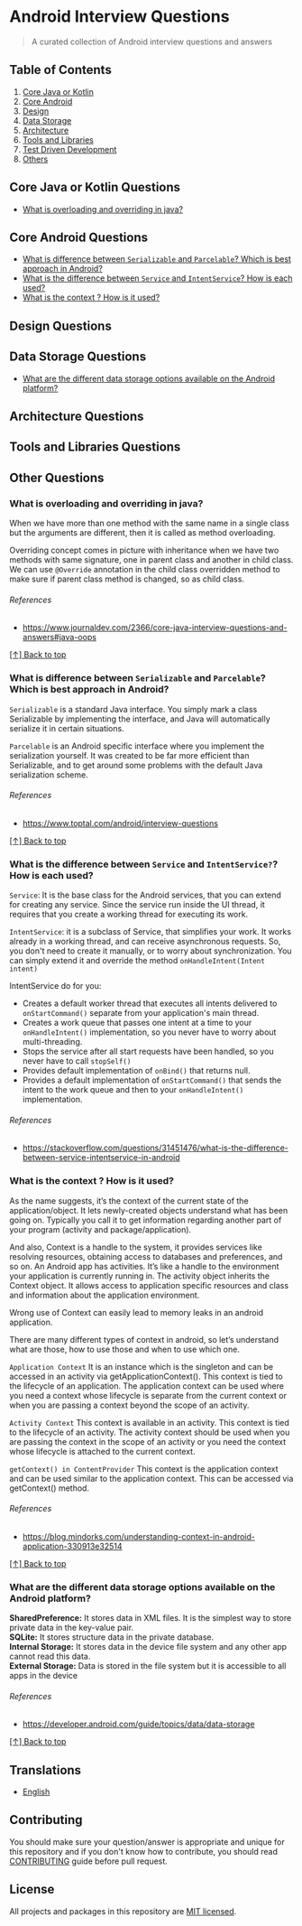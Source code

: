 # Android Interview Questions

> A curated collection of Android interview questions and answers

## Table of Contents

1. [Core Java or Kotlin](#core-java-or-kotlin-questions)
1. [Core Android](#core-android-questions)
1. [Design](#design-questions)
1. [Data Storage](#data-storage-questions)
1. [Architecture](#architecture-questions)
1. [Tools and Libraries](#tools-and-libraries-questions)
1. [Test Driven Development](#test-driven-development-questions)
1. [Others](#others-questions)

## Core Java or Kotlin Questions
* [What is overloading and overriding in java?](#what-is-overloading-and-overriding-in-java)

## Core Android Questions
* [What is difference between `Serializable` and `Parcelable`? Which is best approach in Android?](#what-is-difference-between-serializable-and-parcelable-which-is-best-approach-in-android)
* [What is the difference between `Service` and `IntentService`? How is each used?](#what-is-the-difference-between-service-and-intentservice-how-is-each-used)
* [What is the context ? How is it used?](#what-is-the-context-how-is-it-used)

## Design Questions

## Data Storage Questions
* [What are the different data storage options available on the Android platform?]()

## Architecture Questions

## Tools and Libraries Questions

## Other Questions





### What is overloading and overriding in java?

When we have more than one method with the same name in a single class but the arguments are different, then it is called as method overloading.

Overriding concept comes in picture with inheritance when we have two methods with same signature, one in parent class and another in child class. We can use `@Override` annotation in the child class overridden method to make sure if parent class method is changed, so as child class.

###### References

* https://www.journaldev.com/2366/core-java-interview-questions-and-answers#java-oops

[[↑] Back to top](#core-java-or-kotlin-questions)

### What is difference between `Serializable` and `Parcelable`? Which is best approach in Android?

`Serializable` is a standard Java interface. You simply mark a class Serializable by implementing the interface, and Java will automatically serialize it in certain situations.

`Parcelable` is an Android specific interface where you implement the serialization yourself. It was created to be far more efficient than Serializable, and to get around some problems with the default Java serialization scheme.

###### References

* https://www.toptal.com/android/interview-questions

[[↑] Back to top](#core-android-questions)


### What is the difference between `Service` and `IntentService?`? How is each used?

`Service`: It is the base class for the Android services, that you can extend for creating any service. Since the service run inside the UI thread, it requires that you create a working thread for executing its work.

`IntentService`: it is a subclass of Service, that simplifies your work. It works already in a working thread, and can receive asynchronous requests. So, you don't need to create it manually, or to worry about synchronization. You can simply extend it and override the method `onHandleIntent(Intent intent)`

IntentService do for you:
- Creates a default worker thread that executes all intents delivered to `onStartCommand()` separate from your application's main thread.
- Creates a work queue that passes one intent at a time to your `onHandleIntent()` implementation, so you never have to worry about multi-threading.
- Stops the service after all start requests have been handled, so you never have to call `stopSelf()`
- Provides default implementation of `onBind()` that returns null.
- Provides a default implementation of `onStartCommand()` that sends the intent to the work queue and then to your `onHandleIntent()` implementation.

###### References

* https://stackoverflow.com/questions/31451476/what-is-the-difference-between-service-intentservice-in-android

### What is the context ? How is it used?

As the name suggests, it’s the context of the current state of the application/object. It lets newly-created objects understand what has been going on. Typically you call it to get information regarding another part of your program (activity and package/application).

And also, Context is a handle to the system, it provides services like resolving resources, obtaining access to databases and preferences, and so on. An Android app has activities. It’s like a handle to the environment your application is currently running in. The activity object inherits the Context object. It allows access to application specific resources and class and information about the application environment.

Wrong use of Context can easily lead to memory leaks in an android application.

There are many different types of context in android, so let’s understand what are those, how to use those and when to use which one.

`Application Context`
It is an instance which is the singleton and can be accessed in an activity via getApplicationContext(). This context is tied to the lifecycle of an application. The application context can be used where you need a context whose lifecycle is separate from the current context or when you are passing a context beyond the scope of an activity.

`Activity Context`
This context is available in an activity. This context is tied to the lifecycle of an activity. The activity context should be used when you are passing the context in the scope of an activity or you need the context whose lifecycle is attached to the current context.

`getContext() in ContentProvider`
This context is the application context and can be used similar to the application context. This can be accessed via getContext() method.

###### References
* https://blog.mindorks.com/understanding-context-in-android-application-330913e32514

[[↑] Back to top](#core-android-questions)


### What are the different data storage options available on the Android platform?
**SharedPreference:** It stores data in XML files. It is the simplest way to store private data in the key-value pair.  
**SQLite:** It stores structure data in the private database.  
**Internal Storage:** It stores data in the device file system and any other app cannot read this data.  
**External Storage:** Data is stored in the file system but it is accessible to all apps in the device  

###### References
* https://developer.android.com/guide/topics/data/data-storage

[[↑] Back to top](#data-storage-questions)

## Translations

* [English](/README.md)


## Contributing
You should make sure your question/answer is appropriate and unique for this repository and if you don't know how to contribute, you should read [CONTRIBUTING](/CONTRIBUTING) guide before pull request.

## License

All projects and packages in this repository are [MIT licensed](/LICENSE).

